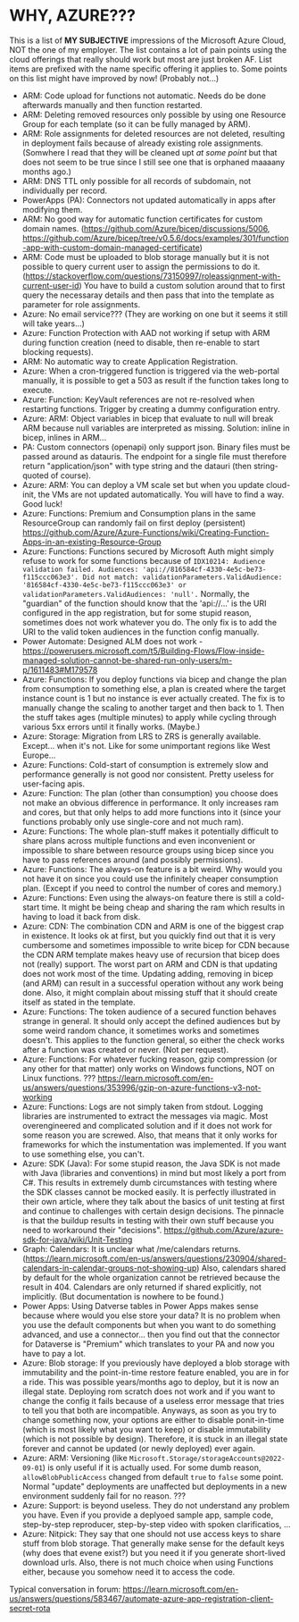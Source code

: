 # WHY, AZURE???

This is a list of **MY SUBJECTIVE** impressions of the Microsoft Azure Cloud, NOT the one of my employer.
The list contains a lot of pain points using the cloud offerings that really should work but most are just broken AF. 
List items are prefixed with the name specific offering it applies to.
Some points on this list might have improved by now! (Probably not...)


* ARM: Code upload for functions not automatic. Needs do be done afterwards manually and then function restarted.
* ARM: Deleting removed resources only possible by using one Resource Group for each template (so it can be fully managed by ARM).
* ARM: Role assignments for deleted resources are not deleted, resulting in deployment fails because of already existing role assignments. (Somwhere I read that they will be cleaned upt *at some point* but that does not seem to be true since I still see one that is orphaned maaaany months ago.)
* ARM: DNS TTL only possible for all records of subdomain, not individually per record.
* PowerApps (PA): Connectors not updated automatically in apps after modifying them.
* ARM: No good way for automatic function certificates for custom domain names. (https://github.com/Azure/bicep/discussions/5006, https://github.com/Azure/bicep/tree/v0.5.6/docs/examples/301/function-app-with-custom-domain-managed-certificate)
* ARM: Code must be uploaded to blob storage manually but it is not possible to query current user to assign the permissions to do it. (https://stackoverflow.com/questions/73150997/roleassignment-with-current-user-id) You have to build a custom solution around that to first query the necessaray details and then pass that into the template as parameter for role assignments.
* Azure: No email service??? (They are working on one but it seems it still will take years...)
* Azure: Function Protection with AAD not working if setup with ARM during function creation (need to disable, then re-enable to start blocking requests).
* ARM: No automatic way to create Application Registration.
* Azure: When a cron-triggered function is triggered via the web-portal manually, it is possible to get a 503 as result if the function takes long to execute.
* Azure: Function: KeyVault references are not re-resolved when restarting functions. Trigger by creating a dummy configuration entry.
* Azure: ARM: Object variables in bicep that evaluate to null will break ARM because null variables are interpreted as missing. Solution: inline in bicep, inlines in ARM...
* PA: Custom connectors (openapi) only support json. Binary files must be passed around as datauris. The endpoint for a single file must therefore return "application/json" with type string and the datauri (then string-quoted of course).
* Azure: ARM: You can deploy a VM scale set but when you update cloud-init, the VMs are not updated automatically. You will have to find a way. Good luck!
* Azure: Functions: Premium and Consumption plans in the same ResourceGroup can randomly fail on first deploy (persistent) https://github.com/Azure/Azure-Functions/wiki/Creating-Function-Apps-in-an-existing-Resource-Group
* Azure: Functions: Functions secured by Microsoft Auth might simply refuse to work for some functions because of `IDX10214: Audience validation failed. Audiences: 'api://816584cf-4330-4e5c-be73-f115ccc063e3'. Did not match: validationParameters.ValidAudience: '816584cf-4330-4e5c-be73-f115ccc063e3' or validationParameters.ValidAudiences: 'null'.` Normally, the "guardian" of the function should know that the 'api://...' is the URI configured in the app registration, but for some stupid reason, sometimes does not work whatever you do. The only fix is to add the URI to the valid token audiences in the function config manually.
* Power Automate: Designed ALM does not work - https://powerusers.microsoft.com/t5/Building-Flows/Flow-inside-managed-solution-cannot-be-shared-run-only-users/m-p/1611483#M179578
* Azure: Functions: If you deploy functions via bicep and change the plan from consumption to something else, a plan is created where the target instance count is 1 but no instance is ever actually created. The fix is to manually change the scaling to another target and then back to 1. Then the stuff takes ages (multiple minutes) to apply while cycling through various 5xx errors until it finally works. (Maybe.)
* Azure: Storage: Migration from LRS to ZRS is generally available. Except... when it's not. Like for some unimportant regions like West Europe...
* Azure: Functions: Cold-start of consumption is extremely slow and performance generally is not good nor consistent. Pretty useless for user-facing apis.
* Azure: Function: The plan (other than consumption) you choose does not make an obvious difference in performance. It only increases ram and cores, but that only helps to add more functions into it (since your functions probably only use single-core and not much ram).
* Azure: Functions: The whole plan-stuff makes it potentially difficult to share plans across multiple functions and even inconvenient or impossible to share between resource groups using bicep since you have to pass references around (and possibly permissions).
* Azure: Functions: The always-on feature is a bit weird. Why would you not have it on since you could use the infinitely cheaper consumption plan. (Except if you need to control the number of cores and memory.)
* Azure: Functions: Even using the always-on feature there is still a cold-start time. It might be being cheap and sharing the ram which results in having to load it back from disk.
* Azure: CDN: The combination CDN and ARM is one of the biggest crap in existence. It looks ok at first, but you quickly find out that it is very cumbersome and sometimes impossible to write bicep for CDN because the CDN ARM template makes heavy use of recursion that bicep does not (really) support. The worst part on ARM and CDN is that updating does not work most of the time. Updating adding, removing in bicep (and ARM) can result in a successful operation without any work being done. Also, it might complain about missing stuff that it should create itself as stated in the template.
* Azure: Functions: The token audience of a secured function behaves strange in general. It should only accept the defined audiences but by some weird random chance, it sometimes works and sometimes doesn't. This applies to the function general, so either the check works after a function was created or never. (Not per request).
* Azure: Functions: For whatever fucking reason, gzip compression (or any other for that matter) only works on Windows functions, NOT on Linux functions. ??? https://learn.microsoft.com/en-us/answers/questions/353996/gzip-on-azure-functions-v3-not-working
* Azure: Functions: Logs are not simply taken from stdout. Logging libraries are instrumented to extract the messages via magic. Most overengineered and complicated solution and if it does not work for some reason you are screwed. Also, that means that it only works for frameworks for which the instumentation was implemented. If you want to use something else, you can't.
* Azure: SDK (Java): For some stupid reason, the Java SDK is not made with Java (libraries and conventions) in mind but most likely a port from C#. This results in extremely dumb circumstances with testing where the SDK classes cannot be mocked easily. It is perfectly illustrated in their own article, where they talk about the basics of unit testing at first and continue to challenges with certain design decisions. The pinnacle is that the buildup results in testing with their own stuff because you need to workaround their "decisions". https://github.com/Azure/azure-sdk-for-java/wiki/Unit-Testing
* Graph: Calendars: It is unclear what /me/calendars returns. (https://learn.microsoft.com/en-us/answers/questions/230904/shared-calendars-in-calendar-groups-not-showing-up) Also, calendars shared by default for the whole organization cannot be retrieved because the result in 404. Calendars are only returned if shared explicitly, not implicitly. (But documentation is nowhere to be found.)
* Power Apps: Using Datverse tables in Power Apps makes sense because where would you else store your data? It is no problem when you use the default components but when you want to do something advanced, and use a connector... then you find out that the connector for Dataverse is "Premium" which translates to your PA and now you have to pay a lot.
* Azure: Blob storage: If you previously have deployed a blob storage with immutability and the point-in-time restore feature enabled, you are in for a ride. This was possible years/months ago to deploy, but it is now an illegal state. Deploying rom scratch does not work and if you want to change the config it fails because of a useless error message that tries to tell you that both are incompatible. Anyways, as soon as you try to change something now, your options are either to disable ponit-in-time (which is most likely what you want to keep) or disable immutability (which is not possible by design). Therefore, it is stuck in an illegal state forever and cannot be updated (or newly deployed) ever again.
* Azure: ARM: Versioning (like `Microsoft.Storage/storageAccounts@2022-09-01`) is only useful if it is actually used. For some dumb reason, `allowBlobPublicAccess` changed from default `true` to `false` some point. Normal "update" deployments are unaffected but deployments in a new environment suddenly fail for no reason. ???
* Azure: Support: is beyond useless. They do not understand any problem you have. Even if you provide a deplyoed sample app, sample code, step-by-step reproducer, step-by-step video with spoken clarificatios, ...
* Azure: Nitpick: They say that one should not use access keys to share stuff from blob storage. That generally make sense for the default keys (why does that evene exist?) but you need it if you generate short-lived download urls. Also, there is not much choice when using Functions either, because you somehow need it to access the code.

Typical conversation in forum:
https://learn.microsoft.com/en-us/answers/questions/583467/automate-azure-app-registration-client-secret-rota
